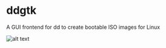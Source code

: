 # ddgtk
A GUI frontend for dd to create bootable ISO images for Linux



![alt text](https://i.imgur.com/5bfLU59.png)
